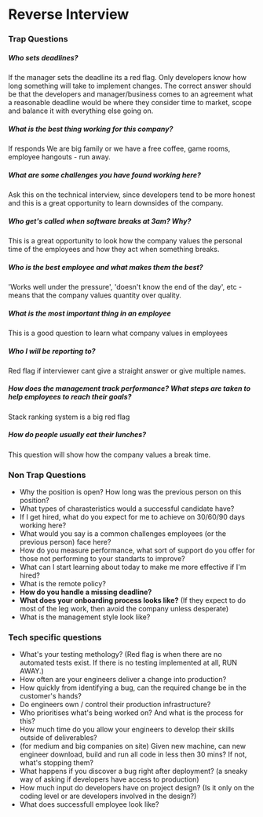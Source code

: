 # Reverse Interview
### Trap Questions

##### Who sets deadlines?
If the manager sets the deadline its a red flag. Only developers know how long something will take to implement changes. The correct answer should be that the developers and manager/business comes to an agreement what a reasonable deadline would be where they consider time to market, scope and balance it with everything else going on.
##### What is the best thing working for this company?
If responds We are big family or we have a free coffee, game rooms, employee hangouts - run away.
##### What are some challenges you have found working here?
Ask this on the technical interview, since developers tend to be more honest and this is a great opportunity to learn downsides of the company.
##### Who get's called when software breaks at 3am? Why?
This is a great opportunity to look how the company values the personal time of the employees and how they act when something breaks.
##### Who is the best employee and what makes them the best?
'Works well under the pressure', 'doesn't know the end of the day', etc - means that the company values quantity over quality.
##### What is the most important thing in an employee
This is a good question to learn what company values in employees
##### Who I will be reporting to?
Red flag if interviewer cant give a straight answer or give multiple names.
##### How does the management track performance? What steps are taken to help employees to reach their goals?
Stack ranking system is a big red flag
##### How do people usually eat their lunches?
This question will show how the company values a break time.


### Non Trap Questions
* Why the position is open? How long was the previous person on this position?
* What types of charasteristics would a successful candidate have?
* If I get hired, what do you expect for me to achieve on 30/60/90 days working here?
* What would you say is a common challenges employees (or the previous person) face here?
* How do you measure performance, what sort of support do you offer for those not performing to your standarts to improve?
* What can I start learning about today to make me more effective if I'm hired?
* What is the remote policy?
* **How do you handle a missing deadline?**
* **What does your onboarding process looks like?** (If they expect to do most of the leg work, then avoid the company unless desperate)
* What is the management style look like?


### Tech specific questions
* What's your testing methology? (Red flag is when there are no automated tests exist. If there is no testing implemented at all, RUN AWAY.)
* How often are your engineers deliver a change into production?
* How quickly from identifying a bug, can the required change be in the customer's hands?
* Do engineers own / control their production infrastructure?
* Who prioritises what's being worked on? And what is the process for this?
* How much time do you allow your engineers to develop their skills outside of deliverables?
* (for medium and big companies on site) Given new machine, can new engineer download, build and run all code in less then 30 mins? If not, what's stopping them?
* What happens if you discover a bug right after deployment? (a sneaky way of asking if developers have access to production)
* How much input do developers have on project design? (Is it only on the coding level or are developers involved in the design?)
* What does successfull employee look like?
